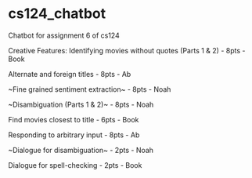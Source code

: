 # cs124_chatbot
Chatbot for assignment 6 of cs124

Creative Features:
Identifying movies without quotes (Parts 1 & 2) - 8pts - Book 

Alternate and foreign titles - 8pts - Ab

~Fine grained sentiment extraction~ - 8pts - Noah

~Disambiguation (Parts 1 & 2)~ - 8pts - Noah

Find movies closest to title - 6pts - Book

Responding to arbitrary input - 8pts - Ab

~Dialogue for disambiguation~ - 2pts - Noah

Dialogue for spell-checking - 2pts - Book


